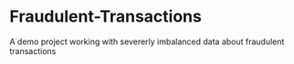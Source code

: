# Fraudulent-Transactions
A demo project working with severerly imbalanced data about fraudulent transactions
